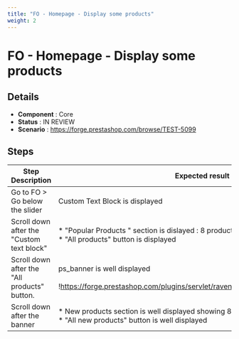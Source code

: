 ```yaml
---
title: "FO - Homepage - Display some products"
weight: 2
---
```


# FO - Homepage - Display some products
## Details
* **Component** : Core
* **Status** : IN REVIEW
* **Scenario** : https://forge.prestashop.com/browse/TEST-5099

## Steps
| Step Description | Expected result |
| ----- | ----- |
| Go to FO > Go below the slider | Custom Text Block is displayed |
| Scroll down after the "Custom text block" | * "Popular Products " section is dislayed : 8 products cards displayed<br> * "All products" button is displayed |
| Scroll down after the "All products" button. | ps_banner is well displayed<br><br>!https://forge.prestashop.com/plugins/servlet/raven/attachment/1351/ps_banner.png|width=740,height=142! |
| Scroll down after the banner | * New products section is well displayed showing 8 products cards<br> * "All new products" button is well displayed |